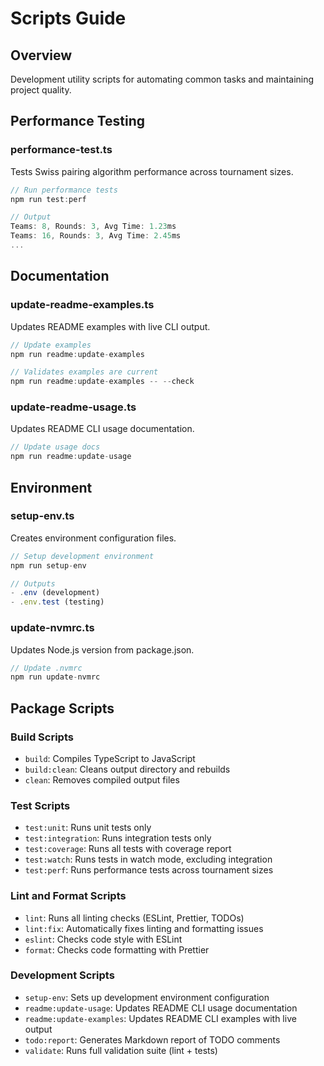 # Scripts Guide

## Overview

Development utility scripts for automating common tasks and maintaining project quality.

## Performance Testing

### performance-test.ts

Tests Swiss pairing algorithm performance across tournament sizes.

```typescript
// Run performance tests
npm run test:perf

// Output
Teams: 8, Rounds: 3, Avg Time: 1.23ms
Teams: 16, Rounds: 3, Avg Time: 2.45ms
...
```

## Documentation

### update-readme-examples.ts

Updates README examples with live CLI output.

```typescript
// Update examples
npm run readme:update-examples

// Validates examples are current
npm run readme:update-examples -- --check
```

### update-readme-usage.ts

Updates README CLI usage documentation.

```typescript
// Update usage docs
npm run readme:update-usage
```

## Environment

### setup-env.ts

Creates environment configuration files.

```typescript
// Setup development environment
npm run setup-env

// Outputs
- .env (development)
- .env.test (testing)
```

### update-nvmrc.ts

Updates Node.js version from package.json.

```typescript
// Update .nvmrc
npm run update-nvmrc
```

## Package Scripts

### Build Scripts

- `build`: Compiles TypeScript to JavaScript
- `build:clean`: Cleans output directory and rebuilds
- `clean`: Removes compiled output files

### Test Scripts

- `test:unit`: Runs unit tests only
- `test:integration`: Runs integration tests only
- `test:coverage`: Runs all tests with coverage report
- `test:watch`: Runs tests in watch mode, excluding integration
- `test:perf`: Runs performance tests across tournament sizes

### Lint and Format Scripts

- `lint`: Runs all linting checks (ESLint, Prettier, TODOs)
- `lint:fix`: Automatically fixes linting and formatting issues
- `eslint`: Checks code style with ESLint
- `format`: Checks code formatting with Prettier

### Development Scripts

- `setup-env`: Sets up development environment configuration
- `readme:update-usage`: Updates README CLI usage documentation
- `readme:update-examples`: Updates README CLI examples with live output
- `todo:report`: Generates Markdown report of TODO comments
- `validate`: Runs full validation suite (lint + tests)
